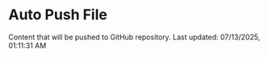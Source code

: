 # Auto Push File

Content that will be pushed to GitHub repository.
Last updated: 07/13/2025, 01:11:31 AM